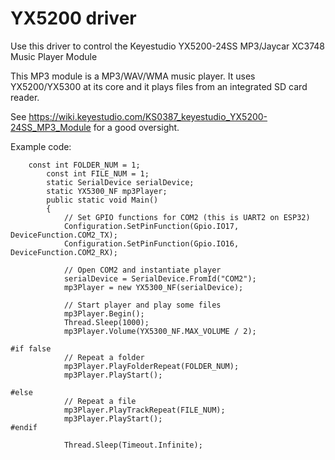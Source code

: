 # YX5200 driver

Use this driver to control the Keyestudio YX5200-24SS MP3/Jaycar XC3748 Music Player Module

This MP3 module is a MP3/WAV/WMA music player. It uses YX5200/YX5300 at its core and it plays files from an integrated SD card reader.

See https://wiki.keyestudio.com/KS0387_keyestudio_YX5200-24SS_MP3_Module for a good oversight.

Example code:<br/>
```
	const int FOLDER_NUM = 1;
        const int FILE_NUM = 1;
        static SerialDevice serialDevice;
        static YX5300_NF mp3Player;
        public static void Main()
        {
            // Set GPIO functions for COM2 (this is UART2 on ESP32)
            Configuration.SetPinFunction(Gpio.IO17, DeviceFunction.COM2_TX);
            Configuration.SetPinFunction(Gpio.IO16, DeviceFunction.COM2_RX);

            // Open COM2 and instantiate player
            serialDevice = SerialDevice.FromId("COM2");
            mp3Player = new YX5300_NF(serialDevice);

            // Start player and play some files
            mp3Player.Begin();
            Thread.Sleep(1000);
            mp3Player.Volume(YX5300_NF.MAX_VOLUME / 2);

#if false
            // Repeat a folder
            mp3Player.PlayFolderRepeat(FOLDER_NUM);
            mp3Player.PlayStart();

#else
            // Repeat a file
            mp3Player.PlayTrackRepeat(FILE_NUM);
            mp3Player.PlayStart();
#endif

            Thread.Sleep(Timeout.Infinite);
```
